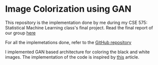 # Image Colorization using GAN

This repository is the implementation done by me during my CSE 575: Statistical Machine Learning class's final project. Read the final report of our group <a href='https://github.com/DivijH/image-colorization/blob/main/575_Final_Report.pdf'>here</a>

For all the implemetations done, refer to the <a href='https://github.com/RushangKaria/cse575_project'>GitHub repository</a>

I implemented GAN based architecture for coloring the black and white images. The implementation of the code is inspired by <a href='https://towardsdatascience.com/colorizing-black-white-images-with-u-net-and-conditional-gan-a-tutorial-81b2df111cd8'>this</a> article.
